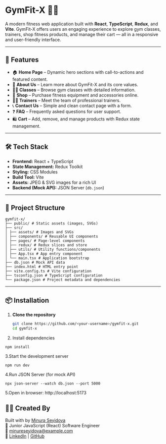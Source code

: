 # GymFit-X 🏋️‍♂️

A modern fitness web application built with **React**, **TypeScript**, **Redux**, and **Vite**. GymFit-X offers users an engaging experience to explore gym classes, trainers, shop fitness products, and manage their cart — all in a responsive and user-friendly interface.

---

## 🚀 Features

- 🏠 **Home Page** – Dynamic hero sections with call-to-actions and featured content.
- 📖 **About Us** – Learn more about GymFit-X and its core values.
- 🏋️‍♀️ **Classes** – Browse gym classes with detailed information.
- 🛒 **Shop** – Purchase fitness equipment and accessories online.
- 👩‍🏫 **Trainers** – Meet the team of professional trainers.
- 📞 **Contact Us** – Simple and clean contact page with a form.
- ❓ **FAQ** – Frequently asked questions for user support.
- 🛍️ **Cart** – Add, remove, and manage products with Redux state management.

---

## 🛠️ Tech Stack

- **Frontend:** React + TypeScript
- **State Management:** Redux Toolkit
- **Styling:** CSS Modules
- **Build Tool:** Vite
- **Assets:** JPEG & SVG images for a rich UI
- **Backend (Mock API):** JSON Server (`db.json`)

---

## 📁 Project Structure

```
gymfit-x/
├── public/ # Static assets (images, SVGs)
├── src/
│ ├── assets/ # Images and SVGs
│ ├── components/ # Reusable UI components
│ ├── pages/ # Page-level components
│ ├── redux/ # Redux slices and store
│ ├── utils/ # Utility functions/components
│ ├── App.tsx # App entry component
│ └── main.tsx # Application bootstrap
├── db.json # Mock API data
├── index.html # HTML entry point
├── vite.config.ts # Vite configuration
├── tsconfig.json # TypeScript configuration
└── package.json # Project metadata and dependencies
```

---

## 📦 Installation

1. **Clone the repository**
   ```bash
   git clone https://github.com/<your-username>/gymfit-x.git
   cd gymfit-x
2. Install dependencies
```
npm install

```
3.Start the development server
```
npm run dev
```
4.Run JSON Server (for mock API)
```
npx json-server --watch db.json --port 5000
```
5.Open in browser: http://localhost:5173

## 👩‍💻 Created By

Built with by [Minurə Seyidova](https://github.com/Minyras)  
💼 Junior JavaScript (React) Software Engineer  
📧 minureseyidova@example.com  
🔗 [LinkedIn](https://www.linkedin.com/in/minura-seyidova/) | [GitHub](https://github.com/Minyras)
